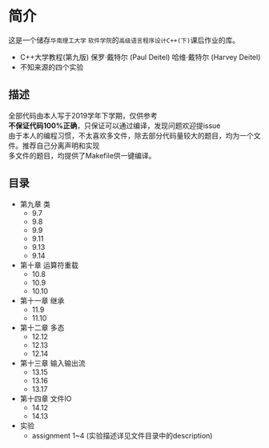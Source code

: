 # 简介
这是一个储存`华南理工大学` `软件学院`的`高级语言程序设计C++(下)`课后作业的库。  
+ C++大学教程(第九版) 保罗·戴特尔 (Paul Deitel) 哈维·戴特尔 (Harvey Deitel)
+ 不知来源的四个实验
## 描述
全部代码由本人写于2019学年下学期，仅供参考  
**不保证代码100%正确**，只保证可以通过编译，发现问题欢迎提issue  
由于本人的编程习惯，不太喜欢多文件，除去部分代码量较大的题目，均为一个文件。推荐自己分离声明和实现  
多文件的题目，均提供了Makefile供一键编译。
## 目录
+ 第九章 类
    - 9.7
    - 9.8
    - 9.9
    - 9.11
    - 9.13
    - 9.14
+ 第十章 运算符重载
    - 10.8
    - 10.9
    - 10.10
+ 第十一章 继承
    - 11.9
    - 11.10
+ 第十二章 多态
    - 12.12
    - 12.13
    - 12.14
+ 第十三章 输入输出流
    - 13.15
    - 13.16
    - 13.17
+ 第十四章 文件IO
    - 14.12
    - 14.13
+ 实验
    - assignment 1~4 (实验描述详见文件目录中的description)
